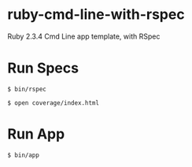 # ruby-cmd-line-with-rspec
Ruby 2.3.4 Cmd Line app template, with RSpec

# Run Specs

``$ bin/rspec``

``$ open coverage/index.html``

# Run App

``$ bin/app``
 

